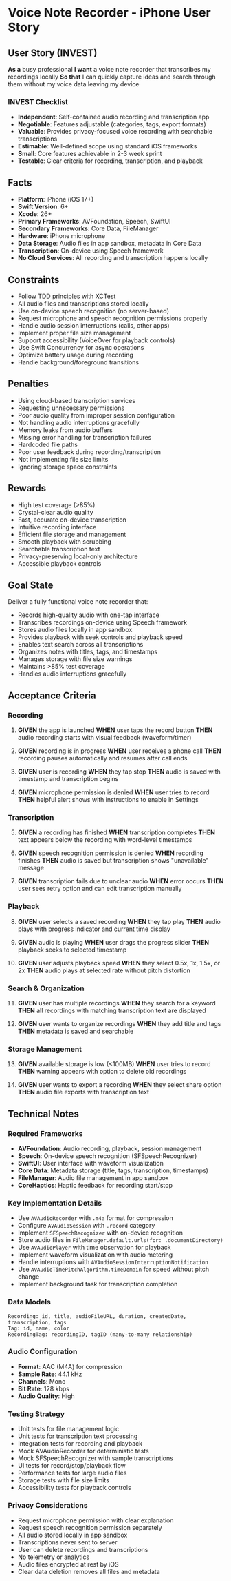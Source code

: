 # Voice Note Recorder - iPhone User Story

## User Story (INVEST)

**As a** busy professional
**I want** a voice note recorder that transcribes my recordings locally
**So that** I can quickly capture ideas and search through them without my voice data leaving my device

### INVEST Checklist
- **Independent**: Self-contained audio recording and transcription app
- **Negotiable**: Features adjustable (categories, tags, export formats)
- **Valuable**: Provides privacy-focused voice recording with searchable transcriptions
- **Estimable**: Well-defined scope using standard iOS frameworks
- **Small**: Core features achievable in 2-3 week sprint
- **Testable**: Clear criteria for recording, transcription, and playback

## Facts

- **Platform**: iPhone (iOS 17+)
- **Swift Version**: 6+
- **Xcode**: 26+
- **Primary Frameworks**: AVFoundation, Speech, SwiftUI
- **Secondary Frameworks**: Core Data, FileManager
- **Hardware**: iPhone microphone
- **Data Storage**: Audio files in app sandbox, metadata in Core Data
- **Transcription**: On-device using Speech framework
- **No Cloud Services**: All recording and transcription happens locally

## Constraints

- Follow TDD principles with XCTest
- All audio files and transcriptions stored locally
- Use on-device speech recognition (no server-based)
- Request microphone and speech recognition permissions properly
- Handle audio session interruptions (calls, other apps)
- Implement proper file size management
- Support accessibility (VoiceOver for playback controls)
- Use Swift Concurrency for async operations
- Optimize battery usage during recording
- Handle background/foreground transitions

## Penalties

- Using cloud-based transcription services
- Requesting unnecessary permissions
- Poor audio quality from improper session configuration
- Not handling audio interruptions gracefully
- Memory leaks from audio buffers
- Missing error handling for transcription failures
- Hardcoded file paths
- Poor user feedback during recording/transcription
- Not implementing file size limits
- Ignoring storage space constraints

## Rewards

- High test coverage (>85%)
- Crystal-clear audio quality
- Fast, accurate on-device transcription
- Intuitive recording interface
- Efficient file storage and management
- Smooth playback with scrubbing
- Searchable transcription text
- Privacy-preserving local-only architecture
- Accessible playback controls

## Goal State

Deliver a fully functional voice note recorder that:
- Records high-quality audio with one-tap interface
- Transcribes recordings on-device using Speech framework
- Stores audio files locally in app sandbox
- Provides playback with seek controls and playback speed
- Enables text search across all transcriptions
- Organizes notes with titles, tags, and timestamps
- Manages storage with file size warnings
- Maintains >85% test coverage
- Handles audio interruptions gracefully

## Acceptance Criteria

### Recording
1. **GIVEN** the app is launched
   **WHEN** user taps the record button
   **THEN** audio recording starts with visual feedback (waveform/timer)

2. **GIVEN** recording is in progress
   **WHEN** user receives a phone call
   **THEN** recording pauses automatically and resumes after call ends

3. **GIVEN** user is recording
   **WHEN** they tap stop
   **THEN** audio is saved with timestamp and transcription begins

4. **GIVEN** microphone permission is denied
   **WHEN** user tries to record
   **THEN** helpful alert shows with instructions to enable in Settings

### Transcription
5. **GIVEN** a recording has finished
   **WHEN** transcription completes
   **THEN** text appears below the recording with word-level timestamps

6. **GIVEN** speech recognition permission is denied
   **WHEN** recording finishes
   **THEN** audio is saved but transcription shows "unavailable" message

7. **GIVEN** transcription fails due to unclear audio
   **WHEN** error occurs
   **THEN** user sees retry option and can edit transcription manually

### Playback
8. **GIVEN** user selects a saved recording
   **WHEN** they tap play
   **THEN** audio plays with progress indicator and current time display

9. **GIVEN** audio is playing
   **WHEN** user drags the progress slider
   **THEN** playback seeks to selected timestamp

10. **GIVEN** user adjusts playback speed
    **WHEN** they select 0.5x, 1x, 1.5x, or 2x
    **THEN** audio plays at selected rate without pitch distortion

### Search & Organization
11. **GIVEN** user has multiple recordings
    **WHEN** they search for a keyword
    **THEN** all recordings with matching transcription text are displayed

12. **GIVEN** user wants to organize recordings
    **WHEN** they add title and tags
    **THEN** metadata is saved and searchable

### Storage Management
13. **GIVEN** available storage is low (<100MB)
    **WHEN** user tries to record
    **THEN** warning appears with option to delete old recordings

14. **GIVEN** user wants to export a recording
    **WHEN** they select share option
    **THEN** audio file exports with transcription text

## Technical Notes

### Required Frameworks
- **AVFoundation**: Audio recording, playback, session management
- **Speech**: On-device speech recognition (SFSpeechRecognizer)
- **SwiftUI**: User interface with waveform visualization
- **Core Data**: Metadata storage (title, tags, transcription, timestamps)
- **FileManager**: Audio file management in app sandbox
- **CoreHaptics**: Haptic feedback for recording start/stop

### Key Implementation Details
- Use `AVAudioRecorder` with `.m4a` format for compression
- Configure `AVAudioSession` with `.record` category
- Implement `SFSpeechRecognizer` with on-device recognition
- Store audio files in `FileManager.default.urls(for: .documentDirectory)`
- Use `AVAudioPlayer` with time observation for playback
- Implement waveform visualization with audio metering
- Handle interruptions with `AVAudioSessionInterruptionNotification`
- Use `AVAudioTimePitchAlgorithm.timeDomain` for speed without pitch change
- Implement background task for transcription completion

### Data Models
```
Recording: id, title, audioFileURL, duration, createdDate, transcription, tags
Tag: id, name, color
RecordingTag: recordingID, tagID (many-to-many relationship)
```

### Audio Configuration
- **Format**: AAC (M4A) for compression
- **Sample Rate**: 44.1 kHz
- **Channels**: Mono
- **Bit Rate**: 128 kbps
- **Audio Quality**: High

### Testing Strategy
- Unit tests for file management logic
- Unit tests for transcription text processing
- Integration tests for recording and playback
- Mock AVAudioRecorder for deterministic tests
- Mock SFSpeechRecognizer with sample transcriptions
- UI tests for record/stop/playback flow
- Performance tests for large audio files
- Storage tests with file size limits
- Accessibility tests for playback controls

### Privacy Considerations
- Request microphone permission with clear explanation
- Request speech recognition permission separately
- All audio stored locally in app sandbox
- Transcriptions never sent to server
- User can delete recordings and transcriptions
- No telemetry or analytics
- Audio files encrypted at rest by iOS
- Clear data deletion removes all files and metadata
